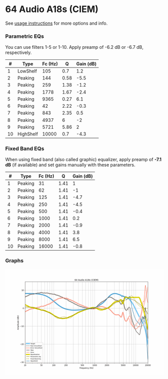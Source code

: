 # 64 Audio A18s (CIEM)
See [usage instructions](https://github.com/jaakkopasanen/AutoEq#usage) for more options and info.

### Parametric EQs
You can use filters 1-5 or 1-10. Apply preamp of -6.2 dB or -6.7 dB, respectively.

|   # | Type      |   Fc (Hz) |    Q |   Gain (dB) |
|-----|-----------|-----------|------|-------------|
|   1 | LowShelf  |       105 | 0.7  |         1.2 |
|   2 | Peaking   |       144 | 0.58 |        -5.5 |
|   3 | Peaking   |       259 | 1.38 |        -1.2 |
|   4 | Peaking   |      1778 | 1.67 |        -2.4 |
|   5 | Peaking   |      9365 | 0.27 |         6.1 |
|   6 | Peaking   |        42 | 2.22 |        -0.3 |
|   7 | Peaking   |       843 | 2.35 |         0.5 |
|   8 | Peaking   |      4937 | 6    |        -2   |
|   9 | Peaking   |      5721 | 5.86 |         2   |
|  10 | HighShelf |     10000 | 0.7  |        -4.3 |

### Fixed Band EQs
When using fixed band (also called graphic) equalizer, apply preamp of **-7.1 dB** (if available) and set gains manually with these parameters.

|   # | Type    |   Fc (Hz) |    Q |   Gain (dB) |
|-----|---------|-----------|------|-------------|
|   1 | Peaking |        31 | 1.41 |         1   |
|   2 | Peaking |        62 | 1.41 |        -1   |
|   3 | Peaking |       125 | 1.41 |        -4.7 |
|   4 | Peaking |       250 | 1.41 |        -4.5 |
|   5 | Peaking |       500 | 1.41 |        -0.4 |
|   6 | Peaking |      1000 | 1.41 |         0.2 |
|   7 | Peaking |      2000 | 1.41 |        -0.9 |
|   8 | Peaking |      4000 | 1.41 |         3.8 |
|   9 | Peaking |      8000 | 1.41 |         6.5 |
|  10 | Peaking |     16000 | 1.41 |        -0.8 |

### Graphs
![](./64%20Audio%20A18s%20(CIEM).png)
